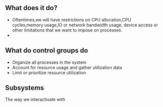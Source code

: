 ## What does it do?

- Oftentimes,we will have restrictions on CPU allocation,CPU cycles,memory usage,IO or network bandwidth usage, device access or other limitations that we want to impose on processes.
-

## What do control groups do

- Organize all processes in the system
- Account for resource usage and gather utilization data
- Limit or prioritize resource utilization


## Subsystems

The way we interactivate with
